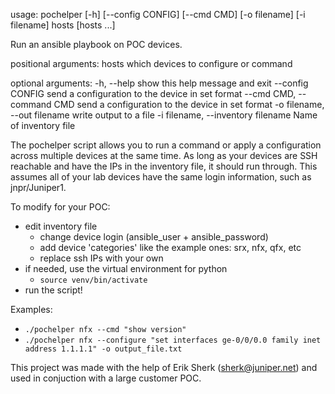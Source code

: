 usage: pochelper [-h] [--config CONFIG] [--cmd CMD] [-o filename]
                 [-i filename]
                 hosts [hosts ...]

Run an ansible playbook on POC devices.

positional arguments:
  hosts                 which devices to configure or command

optional arguments:
  -h, --help            show this help message and exit
  --config CONFIG       send a configuration to the device in set format
  --cmd CMD, --command CMD
                        send a configuration to the device in set format
  -o filename, --out filename
                        write output to a file
  -i filename, --inventory filename
                        Name of inventory file


The pochelper script allows you to run a command or apply a configuration across multiple devices at the same time.
As long as your devices are SSH reachable and have the IPs in the inventory file, it should run through. This assumes
all of your lab devices have the same login information, such as jnpr/Juniper1.

To modify for your POC:
- edit inventory file
    - change device login (ansible_user + ansible_password)
    - add device 'categories' like the example ones: srx, nfx, qfx, etc
    - replace ssh IPs with your own
- if needed, use the virtual environment for python
    - `source venv/bin/activate`
- run the script!

Examples:
- `./pochelper nfx --cmd "show version"`
- `./pochelper nfx --configure "set interfaces ge-0/0/0.0 family inet address 1.1.1.1" -o output_file.txt`

This project was made with the help of Erik Sherk (sherk@juniper.net) and used in conjuction with a large customer POC.
